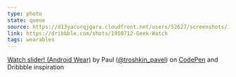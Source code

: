 ```yaml
---
type: photo
state: queue
source: https://d13yacurqjgara.cloudfront.net/users/52627/screenshots/1950712/400x300.gif
link: https://dribbble.com/shots/1950712-Geek-Watch
tags: wearables
---
```

<p data-height="332" data-theme-id="6516" data-slug-hash="KweJGy" data-default-tab="result" data-user="Maseone" class='codepen'><a href='http://codepen.io/Maseone/pen/KweJGy/'>Watch slider! (Android Wear)</a> by Paul (<a href='http://codepen.io/Maseone'>@troshkin_pavel</a>) on <a href='http://codepen.io'>CodePen</a> and Dribbble inspiration</p>
